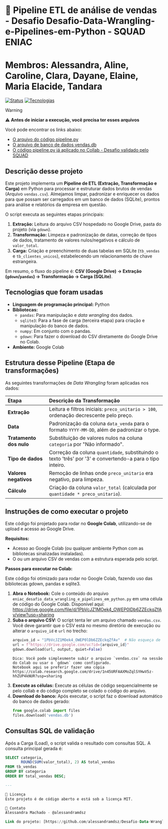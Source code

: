 # 🚀 Pipeline ETL de análise de vendas - Desafio Desafio-Data-Wrangling-e-Pipelines-em-Python - SQUAD ENIAC
# Membros: Alessandra, Aline, Caroline, Clara, Dayane, Elaine, Maria Elacide, Tandara

[![Status](https://img.shields.io/badge/Status-Completo-green.svg)]()
[![Tecnologias](https://img.shields.io/badge/Linguagem-Python-blue.svg)]()


> [!WARNING]
> ⚠️ **Antes de iniciar a execução, você precisa ter esses arquivos**
>
> Você pode encontrar os links abaixo:
>
> * [O arquivo do código pipeline.py](https://drive.google.com/file/d/1PbVcJZ1MOek4_OWEP0lDb6ZZEckqZfAv/view?usp=sharing)
> * [O arquivo de banco de dados vendas.db](https://drive.google.com/file/d/15O96FC_dUnu-6cgY4LNo6ivUyVjSusiO/view?usp=sharing)
> * [O código pipeline.py já aplicado no Collab - Desafio validado pelo SQUAD](https://colab.research.google.com/drive/1n45URFAAXMoZqlSYHwV5z-hhZUP4kNUR?usp=sharing)

## Descrição desse projeto

Este projeto implementa um **Pipeline de ETL (Extração, Transformação e Carga)** em Python para processar e estruturar dados brutos de vendas (Arquivo `vendas.csv`). Almejamos limpar, padronizar e enriquecer os dados para que possam ser carregados em um banco de dados (SQLite), prontos para análise e relatórios da empresa em questão.

O script executa as seguintes etapas principais:
1.  **Extração:** Leitura do arquivo CSV hospedado no Google Drive, pasta do projeto (via `gdown`).
2.  **Transformação:** Limpeza e padronização de datas, correção de tipos de dados, tratamento de valores nulos/negativos e cálculo de `valor_total`.
3.  **Carga:** Criação e preenchimento de duas tabelas em SQLite (`tb_vendas` e `tb_clientes_unicos`), estabelecendo um relacionamento de chave estrangeira.

Em resumo, o fluxo do pipeline é: 
**CSV (Google Drive) $\rightarrow$ Extração (`gdown`/`pandas`) $\rightarrow$ Transformação $\rightarrow$ Carga (SQLite)**.

## Tecnologias que foram usadas

* **Linguagem de programação principal:** Python
* **Bibliotecas:**
    * `pandas`: Para manipulação e *data wrangling* dos dados.
    * `sqlite3`: Para a fase de carga (terceira etapa) para criação e manipulação do banco de dados.
    * `numpy`: Em conjunto com o pandas.
    * `gdown`: Para fazer o download do CSV diretamente do Google Drive no Colab.
* **Ambiente:** Google Colab

## Estrutura desse Pipeline (Etapa de transformações)

As seguintes transformações de *Data Wrangling* foram aplicadas nos dados:

| Etapa | Descrição da Transformação |
| :--- | :--- |
| **Extração** | Leitura e filtros iniciais: `preco_unitario > 100`, ordenação decrescente pelo preço. |
| **Data** | Padronização da coluna `data_venda` para o formato `YYYY-MM-DD`, além de padronizar o type. |
| **Tratamento dos nulo** | Substituição de valores nulos na coluna `categoria` por "Não informado". |
| **Tipo de dados** | Correção da coluna `quantidade`, substituindo o texto 'três' por '3' e convertendo-a para o tipo inteiro. |
| **Valores negativos** | Remoção de linhas onde `preco_unitario` era negativo, para limpeza. |
| **Cálculo** | Criação da coluna `valor_total` (calculada por `quantidade * preco_unitario`). |

## Instruções de como executar o projeto

Este código foi projetado para rodar no **Google Colab**, utilizando-se de upload e acesso ao Google Drive.

**Requisitos:**

* Acesso ao Google Colab (ou qualquer ambiente Python com as bibliotecas sinalizadas instaladas).
* O ou um arquivo CSV de vendas com a estrutura esperada pelo script.

**Passos para executar no Colab:**

Este código foi otimizado para rodar no Google Colab, fazendo uso das bibliotecas gdown, pandas e sqlite3.

1. **Abra o Notebook:** Cole o conteúdo do arquivo `eniac_desafio_data_wrangling_e_pipelines_em_python.py` em uma célula de código do Google Colab. Disponível aqui: https://drive.google.com/file/d/1PbVcJZ1MOek4_OWEP0lDb6ZZEckqZfAv/view?usp=sharing
2. **Suba o arquivo CSV:** O script tenta ler um arquivo chamado `vendas.csv`. Você deve garantir que o CSV está no mesmo diretório de execução ou alterar o `arquivo_id` e `url` no trecho:
    ```python
    arquivo_id = "1PbVcJZ1MOek4_OWEP0lDb6ZZEckqZfAv"  # Não esqueça de ajustar o caminho para novos arquivos, ok?
    url = f"https://drive.google.com/uc?id={arquivo_id}"
    gdown.download(url, output, quiet=False)
    ```
       Dica: Você pode simplesmente subir o arquivo `vendas.csv` na sessão do Colab ou usar o `gdown` como configurado.
       Notebook aqui se preferir fazer uma cópia https://colab.research.google.com/drive/1n45URFAAXMoZqlSYHwV5z-hhZUP4kNUR?usp=sharing
   
4.  **Execute as células:** Execute as células de código sequencialmente se pelo collab e do código completo se colado o código do arquivo.
5.  **Download do banco:** Após executar, o script faz o download automático do banco de dados gerado:
    ```python
    from google.colab import files
    files.download('vendas.db')
    ```

## Consultas SQL de validação

Após a Carga (Load), o script valida o resultado com consultas SQL. A consulta principal gerada é:

```sql
SELECT categoria,
       ROUND(SUM(valor_total), 2) AS total_vendas
FROM tb_vendas
GROUP BY categoria
ORDER BY total_vendas DESC;

---

📄 Licença
Este projeto é de código aberto e está sob a licença MIT.

📧 Contato
Alessandra Machado - @alessandramdsz

Link do projeto: [https://github.com/alessandramdsz/Desafio-Data-Wrangling-e-Pipelines-em-Python]
